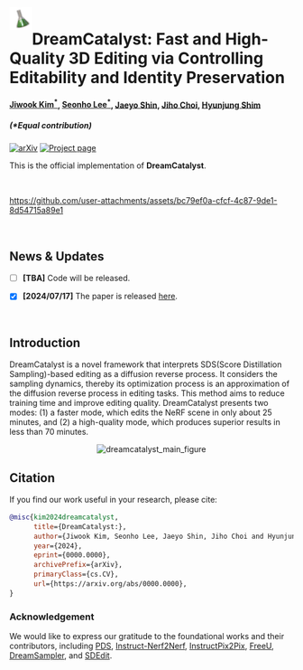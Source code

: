 <!--

DreamCatalyst (arXiv 2024.07)

Authors
* Jiwook Kim (https://github.com/tom919654)
* Seonho Lee (https://github.com/glanceyes)
* Jaeyo Shin (https://github.com/j-mayo)
* Jiho Choi (https://github.com/JihoChoi)

-->


<img align="left" width="40" height="40" src="assets/dreamcatalyst_icon.png" alt="DreamCatalyst icon">

# DreamCatalyst: Fast and High-Quality 3D Editing via Controlling Editability and Identity Preservation

<h4>
<a href="https://scholar.google.co.kr/citations?user=i0OKV8wAAAAJ&hl=en">Jiwook Kim<sup>*</sup></a>, <a href="https://scholar.google.co.kr/citations?user=DFKGTG0AAAAJ&hl=en">Seonho Lee<sup>*</sup></a>, <a href="https://scholar.google.com/citations?user=UbZM7nQAAAAJ&hl=en">Jaeyo Shin</a>, <a href="https://scholar.google.co.kr/citations?user=uvwpFpIAAAAJ&hl=en">Jiho Choi</a>, <a href="https://scholar.google.co.kr/citations?user=KB5XZGIAAAAJ&hl=en">Hyunjung Shim</a><br>
</h4>
<h5>
(*Equal contribution)<br>
</h5>

[![arXiv](https://img.shields.io/badge/arXiv-2407.-b31b1b.svg)](https://arxiv.org/abs/)
[![Project page](https://img.shields.io/badge/Project-Page-brightgreen)](https://dream-catalyst.github.io/)

This is the official implementation of **DreamCatalyst**.

<br/>





https://github.com/user-attachments/assets/bc79ef0a-cfcf-4c87-9de1-8d54715a89e1





<br/>

## News & Updates


- [ ] **[TBA]** Code will be released.

- [x] **[2024/07/17]** The paper is released [here]().

<br/>

## Introduction

DreamCatalyst is a novel framework that interprets SDS(Score Distillation Sampling)-based editing as a diffusion reverse process. It considers the sampling dynamics, thereby its optimization process is an approximation of the diffusion reverse process in editing tasks. This method aims to reduce training time and improve editing quality. DreamCatalyst presents two modes: (1) a faster mode, which edits the NeRF scene in only about 25 minutes, and (2) a high-quality mode, which produces superior results in less than 70 minutes.



<div align="center">
    <img src="assets/main_figure.png" alt="dreamcatalyst_main_figure"/>
</div>





## Citation

If you find our work useful in your research, please cite:

```BiBTeX
@misc{kim2024dreamcatalyst,
      title={DreamCatalyst:}, 
      author={Jiwook Kim, Seonho Lee, Jaeyo Shin, Jiho Choi and Hyunjung Shim},
      year={2024},
      eprint={0000.0000},
      archivePrefix={arXiv},
      primaryClass={cs.CV},
      url={https://arxiv.org/abs/0000.0000}, 
}
```



### Acknowledgement

We would like to express our gratitude to the foundational works and their contributors, including [PDS](https://posterior-distillation-sampling.github.io/), [Instruct-Nerf2Nerf](https://instruct-nerf2nerf.github.io/), [InstructPix2Pix](https://github.com/timothybrooks/instruct-pix2pix), [FreeU](https://github.com/ChenyangSi/FreeU), [DreamSampler](https://arxiv.org/abs/2403.11415), and [SDEdit](https://sde-image-editing.github.io/).
